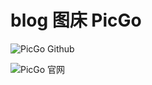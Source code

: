 # blog 图床 PicGo

![PicGo Github](https://github.com/Molunerfinn/PicGo)

![PicGo 官网](https://molunerfinn.com/PicGo/)

